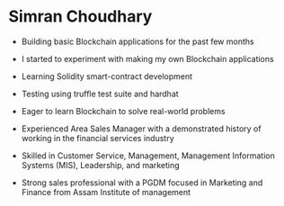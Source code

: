 # Simran Choudhary

- Building basic Blockchain applications for the past few months
- I started to experiment with making my own Blockchain applications
- Learning Solidity smart-contract development
- Testing using truffle test suite and hardhat
- Eager to learn Blockchain to solve real-world problems

- Experienced Area Sales Manager with a demonstrated history of working in the financial services industry
- Skilled in Customer Service, Management, Management Information Systems (MIS), Leadership, and marketing
- Strong sales professional with a PGDM focused in Marketing and Finance from Assam Institute of management
